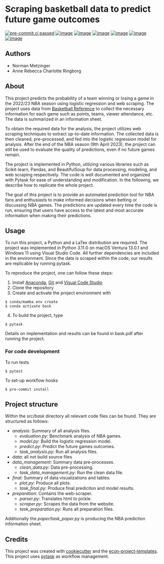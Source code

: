 # Scraping basketball data to predict future game outcomes

[![pre-commit.ci passed](https://img.shields.io/badge/pre--commit.ci-passed-brightgreen)]()
[![image](https://img.shields.io/badge/code%20style-black-000000.svg)](https://github.com/psf/black)
[![image](https://img.shields.io/badge/pytask-workflow-red)]()
[![image](https://img.shields.io/badge/python-3.11.0-blue)]()
[![image](https://img.shields.io/badge/license-MIT-green)]()
[![image](https://img.shields.io/badge/LaTeX-TEX-orange)]()
[![image](https://img.shields.io/badge/platform-osx--64%20%20%2F%20win--64-lightgrey)]()



## Authors

- Norman Metzinger
- Anne Rebecca Charlotte Ringborg

## About

This project predicts the probability of a team winning or losing a game in the 2022/23
NBA season using logistic regression and web scraping. The project uses data from
[Basketball Reference](https://www.basketball-reference.com/leagues/NBA_2023_games-%7B%7D.html)
to collect the necessary information for each game such as points, teams, viewer
attendance, etc. The data is summarized in an information sheet.

To obtain the required data for the analysis, the project utilizes web scraping
techniques to extract up-to-date information. The collected data is then cleaned,
pre-processed, and fed into the logistic regression model for analysis. After the end of
the NBA season (9th April 2023), the project can still be used to evaluate the quality
of predictions, even if no future games remain.

The project is implemented in Python, utilizing various libraries such as Scikit-learn,
Pandas, and BeautifulSoup for data processing, modeling, and web scraping respectively.
The code is well documented and organized with Pytask for ease of understanding and
modification. In the following, we describe how to replicate the whole project.

The goal of this project is to provide an automated prediction tool for NBA fans and
enthusiasts to make informed decisions when betting or discussing NBA games. The
predictions are updated every time the code is run, ensuring that users have access to
the latest and most accurate information when making their predictions.

## Usage

To run this project, a Python and a LaTex distribution are required. The project was
implemented in Python 3.11.0 on macOS Ventura 13.0.1 and Windows 11 using Visual Studio
Code. All further dependencies are included in the environment. Since the data is
scraped within the code, our results are replicable by running pytask.

To reproduce the project, one can follow these steps:

1. Install [Anaconda](https://docs.anaconda.com/anaconda/install/index.html),
   [Git](https://git-scm.com/) and
   [Visual Code Studio](https://code.visualstudio.com/download)
1. Clone the repository
1. Create and activate the project environment with

```console
$ conda/mamba env create
$ conda activate bask
```

4. To build the project, type

```console
$ pytask
```

Details on implementation and results can be found in bask.pdf after running the
project.

### For code development

To run tests

```console
$ pytest
```

To set-up workflow hooks

```console
$ pre-commit install
```

## Project structure

Within the *src/bask* directory all relevant code files can be found. They are
structured as follows:

- *analysis*: Summary of all analysis files.
  - *evaluation.py*: Benchmark analysis of NBA games.
  - *model.py*: Build the logistic regression model.
  - *predict.py*: Predict the future games outcomes.
  - *task_analysis.py*: Run all analysis files.
- *data*: all not build source files
- *data_management*: Summary data pre-processes.
  - *clean_data.py*: Data pre-processing.
  - *task_data_management.py*: Run the clean data file.
- *final*: Summary of data visualizations and tables.
  - *plot.py*: Produce all plots.
  - *task_final.py*: Produce final prediciton and model results.
- *preparation*: Contains the web-scraper.
  - *parser.py*: Translates html to pickle.
  - *scraper.py*: Scrapes the data from the website.
  - *task_preparation.py*: Runs all preparation files.

Additionally the *paper/task_paper.py* is producing the NBA prediction information
sheet.

## Credits

This project was created with [cookiecutter](https://github.com/audreyr/cookiecutter)
and the
[econ-project-templates](https://github.com/OpenSourceEconomics/econ-project-templates).
This project uses [pytask](https://github.com/pytask-dev/pytask) as workflow management.
